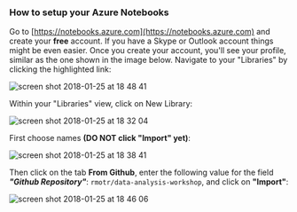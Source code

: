 ### How to setup your Azure Notebooks

Go to [https://notebooks.azure.com](https://notebooks.azure.com) and create your **free** account. If you have a Skype or Outlook account things might be even easier. Once you create your account, you'll see your profile, similar as the one shown in the image below. Navigate to your "Libraries" by clicking the highlighted link:

![screen shot 2018-01-25 at 18 48 41](https://user-images.githubusercontent.com/872296/35414152-7303af48-0200-11e8-9246-a081e6c9caa6.png)

Within your "Libraries" view, click on New Library:

![screen shot 2018-01-25 at 18 32 04](https://user-images.githubusercontent.com/872296/35413621-cd70948e-01fe-11e8-8d4d-e8717c31134b.png)

First choose names **(DO NOT click "Import" yet)**:

![screen shot 2018-01-25 at 18 38 41](https://user-images.githubusercontent.com/872296/35413713-1d5f10ba-01ff-11e8-953c-c21b6fbf6661.png)

Then click on the tab **From Github**, enter the following value for the field **_"Github Repository"_**: `rmotr/data-analysis-workshop`, and click on **"Import"**:

![screen shot 2018-01-25 at 18 46 06](https://user-images.githubusercontent.com/872296/35414107-45692806-0200-11e8-98bd-979a8fafe635.png)
